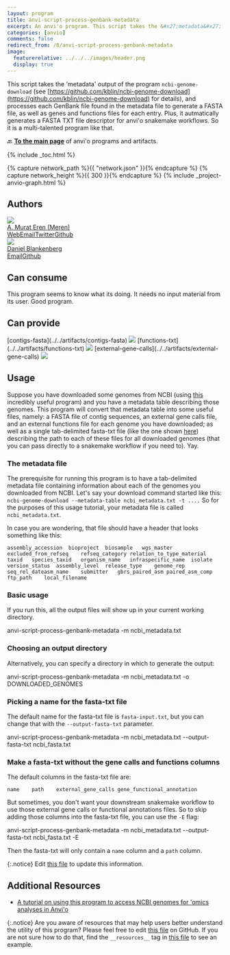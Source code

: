 ```yaml
---
layout: program
title: anvi-script-process-genbank-metadata
excerpt: An anvi'o program. This script takes the &#x27;metadata&#x27; output of the program `ncbi-genome-download` (see [https://github.
categories: [anvio]
comments: false
redirect_from: /8/anvi-script-process-genbank-metadata
image:
  featurerelative: ../../../images/header.png
  display: true
---
```


This script takes the &#x27;metadata&#x27; output of the program `ncbi-genome-download` (see [https://github.com/kblin/ncbi-genome-download](https://github.com/kblin/ncbi-genome-download) for details), and processes each GenBank file found in the metadata file to generate a FASTA file, as well as genes and functions files for each entry. Plus, it autmatically generates a FASTA TXT file descriptor for anvi&#x27;o snakemake workflows. So it is a multi-talented program like that.

🔙 **[To the main page](../../)** of anvi'o programs and artifacts.


{% include _toc.html %}
<div id="svg" class="subnetwork"></div>
{% capture network_path %}{{ "network.json" }}{% endcapture %}
{% capture network_height %}{{ 300 }}{% endcapture %}
{% include _project-anvio-graph.html %}


## Authors

<div class="anvio-person"><div class="anvio-person-info"><div class="anvio-person-photo"><img class="anvio-person-photo-img" src="../../images/authors/meren.jpg" /></div><div class="anvio-person-info-box"><a href="/people/meren" target="_blank"><span class="anvio-person-name">A. Murat Eren (Meren)</span></a><div class="anvio-person-social-box"><a href="http://merenlab.org" class="person-social" target="_blank"><i class="fa fa-fw fa-home"></i>Web</a><a href="mailto:a.murat.eren@gmail.com" class="person-social" target="_blank"><i class="fa fa-fw fa-envelope-square"></i>Email</a><a href="http://twitter.com/merenbey" class="person-social" target="_blank"><i class="fa fa-fw fa-twitter-square"></i>Twitter</a><a href="http://github.com/meren" class="person-social" target="_blank"><i class="fa fa-fw fa-github"></i>Github</a></div></div></div></div>

<div class="anvio-person"><div class="anvio-person-info"><div class="anvio-person-photo"><img class="anvio-person-photo-img" src="../../images/authors/no-avatar.png" /></div><div class="anvio-person-info-box"><a href="/people/blankenberg" target="_blank"><span class="anvio-person-name">Daniel Blankenberg</span></a><div class="anvio-person-social-box"><a href="mailto:blanked2@ccf.org" class="person-social" target="_blank"><i class="fa fa-fw fa-envelope-square"></i>Email</a><a href="http://github.com/blankenberg" class="person-social" target="_blank"><i class="fa fa-fw fa-github"></i>Github</a></div></div></div></div>



## Can consume


This program seems to know what its doing. It needs no input material from its user. Good program.


## Can provide


<p style="text-align: left" markdown="1"><span class="artifact-p">[contigs-fasta](../../artifacts/contigs-fasta) <img src="../../images/icons/FASTA.png" class="artifact-icon-mini" /></span> <span class="artifact-p">[functions-txt](../../artifacts/functions-txt) <img src="../../images/icons/TXT.png" class="artifact-icon-mini" /></span> <span class="artifact-p">[external-gene-calls](../../artifacts/external-gene-calls) <img src="../../images/icons/TXT.png" class="artifact-icon-mini" /></span></p>


## Usage


Suppose you have downloaded some genomes from NCBI (using [this](https://github.com/kblin/ncbi-genome-download) incredibly useful program) and you have a metadata table describing those genomes. This program will convert that metadata table into some useful files, namely: a FASTA file of contig sequences, an external gene calls file, and an external functions file for each genome you have downloaded; as well as a single tab-delimited fasta-txt file (like the one shown [here](https://merenlab.org/2018/07/09/anvio-snakemake-workflows/#fastatxt)) describing the path to each of these files for all downloaded genomes (that you can pass directly to a snakemake workflow if you need to). Yay.

### The metadata file

The prerequisite for running this program is to have a tab-delimited metadata file containing information about each of the genomes you downloaded from NCBI. Let's say your download command started like this: `ncbi-genome-download --metadata-table ncbi_metadata.txt -t ....` So for the purposes of this usage tutorial, your metadata file is called `ncbi_metadata.txt`.

In case you are wondering, that file should have a header that looks something like this:
```
assembly_accession	bioproject	biosample	wgs_master	excluded_from_refseq	refseq_category	relation_to_type_material	taxid	species_taxid	organism_name	infraspecific_name	isolate	version_status	assembly_level	release_type	genome_rep	seq_rel_dateasm_name	submitter	gbrs_paired_asm	paired_asm_comp	ftp_path	local_filename
```

### Basic usage

If you run this, all the output files will show up in your current working directory.

<div class="codeblock" markdown="1">
anvi&#45;script&#45;process&#45;genbank&#45;metadata &#45;m ncbi_metadata.txt
</div>

### Choosing an output directory

Alternatively, you can specify a directory in which to generate the output:

<div class="codeblock" markdown="1">
anvi&#45;script&#45;process&#45;genbank&#45;metadata &#45;m ncbi_metadata.txt &#45;o DOWNLOADED_GENOMES
</div>

### Picking a name for the fasta-txt file

The default name for the fasta-txt file is `fasta-input.txt`, but you can change that with the `--output-fasta-txt` parameter.

<div class="codeblock" markdown="1">
anvi&#45;script&#45;process&#45;genbank&#45;metadata &#45;m ncbi_metadata.txt &#45;&#45;output&#45;fasta&#45;txt ncbi_fasta.txt
</div>

### Make a fasta-txt without the gene calls and functions columns

The default columns in the fasta-txt file are:
```
name	path	external_gene_calls	gene_functional_annotation
```

But sometimes, you don't want your downstream snakemake workflow to use those external gene calls or functional annotations files. So to skip adding those columns into the fasta-txt file, you can use the `-E` flag:
<div class="codeblock" markdown="1">
anvi&#45;script&#45;process&#45;genbank&#45;metadata &#45;m ncbi_metadata.txt &#45;&#45;output&#45;fasta&#45;txt ncbi_fasta.txt &#45;E
</div>

Then the fasta-txt will only contain a `name` column and a `path` column.


{:.notice}
Edit [this file](https://github.com/merenlab/anvio/tree/master/anvio/docs/programs/anvi-script-process-genbank-metadata.md) to update this information.


## Additional Resources


* [A tutorial on using this program to access NCBI genomes for &#x27;omics analyses in Anvi&#x27;o](http://merenlab.org/2019/03/14/ncbi-genome-download-magic/)


{:.notice}
Are you aware of resources that may help users better understand the utility of this program? Please feel free to edit [this file](https://github.com/merenlab/anvio/tree/master/bin/anvi-script-process-genbank-metadata) on GitHub. If you are not sure how to do that, find the `__resources__` tag in [this file](https://github.com/merenlab/anvio/blob/master/bin/anvi-interactive) to see an example.
